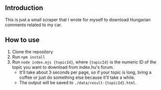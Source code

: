 ## Introduction

This is just a small scraper that I wrote for myself to download Hungarian comments related to my car.

## How to use

1. Clone the repository
2. Run `npm install`
3. Run `node index.mjs {topicId}`, where `{topicId}` is the numeric ID of the topic you want to download from index.hu's forum.
   - It'll take about 3 seconds per page, so if your topic is long, bring a coffee or just do something else because it'll take a while.
   - The output will be saved to `./data/result-{topicId}.html`.
